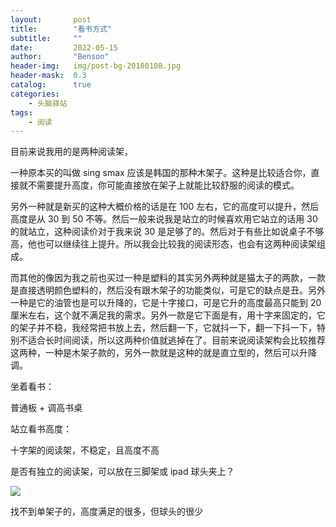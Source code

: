 ```yaml
---
layout:       post
title:        "看书方式"
subtitle:     ""
date:         2022-05-15
author:       "Benson"
header-img:   img/post-bg-20180108.jpg
header-mask:  0.3
catalog:      true
categories:
    - 头脑驿站
tags: 
    - 阅读
---
```

目前来说我用的是两种阅读架，

一种原本买的叫做 sing smax 应该是韩国的那种木架子。这种是比较适合你，直接就不需要提升高度，你可能直接放在架子上就能比较舒服的阅读的模式。

另外一种就是新买的这种大概价格的话是在 100 左右，它的高度可以提升，然后高度是从 30 到 50 不等。然后一般来说我是站立的时候喜欢用它站立的话用 30 的就站立，这种阅读价对于我来说 30 是足够了的。然后对于有些比如说桌子不够高，他也可以继续往上提升。所以我会比较我的阅读形态，也会有这两种阅读架组成。

而其他的像因为我之前也买过一种是塑料的其实另外两种就是猫太子的两款，一款是直接透明颜色塑料的，然后没有跟木架子的功能类似，可是它的缺点是丑。另外一种是它的油管也是可以升降的，它是十字接口，可是它升的高度最高只能到 20 厘米左右，这个就不满足我的需求。另外一款是它下面是有，用十字来固定的，它的架子并不稳，我经常把书放上去，然后翻一下，它就抖一下，翻一下抖一下，特别不适合长时间阅读，所以这两种价值就逃掉在了。目前来说阅读架构会比较推荐这两种，一种是木架子款的，另外一款就是这种的就是直立型的，然后可以升降调。

坐着看书：

普通板 + 调高书桌

站立看书高度：

十字架的阅读架，不稳定，且高度不高

是否有独立的阅读架，可以放在三脚架或 ipad 球头夹上？

![](http://tc.seoipo.com/2022-05-06-11-13-44.png)

找不到单架子的，高度满足的很多，但球头的很少
